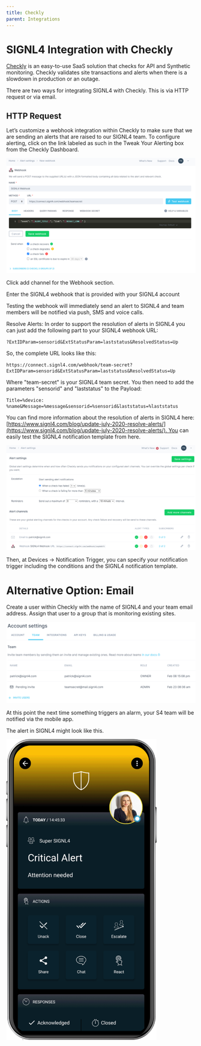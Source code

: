 ```yaml
---
title: Checkly
parent: Integrations
---
```


# SIGNL4 Integration with Checkly

[Checkly](https://www.checklyhq.com/) is an easy-to-use SaaS solution that checks for API and Synthetic monitoring. Checkly validates site transactions and alerts when there is a slowdown in production or an outage.

There are two ways for integrating SIGNL4 with Checkly. This is via HTTP request or via email.

## HTTP Request

Let’s customize a webhook integration within Checkly to make sure that we are sending an alerts that are raised to our SIGNL4 team. To configure alerting, click on the link labeled as such in the Tweak Your Alerting box from the Checkly Dashboard.

![Checkly Webhook](checkly-webhook.png)

Click add channel for the Webhook section.

Enter the SIGNL4 webhook that is provided with your SIGNL4 account

Testing the webhook will immediately send an alert to SIGNL4 and team members will be notified via push, SMS and voice calls.

Resolve Alerts: In order to support the resolution of alerts in SIGNL4 you can just add the following part to your SIGNL4 webhook URL:

```
?ExtIDParam=sensorid&ExtStatusParam=laststatus&ResolvedStatus=Up
```

So, the complete URL looks like this:

```
https://connect.signl4.com/webhook/team-secret?ExtIDParam=sensorid&ExtStatusParam=laststatus&ResolvedStatus=Up
```

Where "team-secret" is your SIGNL4 team secret. You then need to add the parameters "sensorid" and "laststatus" to the Payload:

```
Title=%device: %name&Message=%message&sensorid=%sensorid&laststatus=%laststatus
```

You can find more information about the resolution of alerts in SIGNL4 here: [https://www.signl4.com/blog/update-july-2020-resolve-alerts/](https://www.signl4.com/blog/update-july-2020-resolve-alerts/). You can easily test the SIGNL4 notification template from here.

![Checkly Alert Policy](checkly-alert-policy.png)

Then, at Devices -> Notification Trigger, you can specify your notification trigger including the conditions and the SIGNL4 notification template.

# Alternative Option: Email

Create a user within Checkly with the name of SIGNL4 and your team email address. Assign that user to a group that is monitoring existing sites.

![Checkly Invite Email](checkly-invite-email.png)

At this point the next time something triggers an alarm, your S4 team will be notified via the mobile app.

The alert in SIGNL4 might look like this.

![SIGNL4 Alert](signl4-alert.png)
